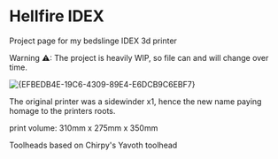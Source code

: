 # Hellfire IDEX
Project page for my bedslinge IDEX 3d printer

Warning ⚠: The project is heavily WIP, so file can and will change over time.

![{EFBEDB4E-19C6-4309-89E4-E6DCB9C6EBF7}](https://github.com/user-attachments/assets/fcb22485-4298-4926-89b8-93daf9d4c9e1)

The original printer was a sidewinder x1, hence the new name paying homage to the printers roots.

print volume: 310mm x 275mm x 350mm

Toolheads based on Chirpy's Yavoth toolhead
